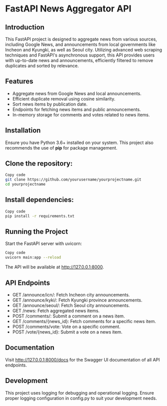 # FastAPI News Aggregator API

## Introduction
This FastAPI project is designed to aggregate news from various sources, including Google News, and announcements from local governments like Incheon and Kyungki, as well as Seoul city. Utilizing advanced web scraping techniques and FastAPI's asynchronous support, this API provides users with up-to-date news and announcements, efficiently filtered to remove duplicates and sorted by relevance.

## Features
- Aggregate news from Google News and local announcements.
- Efficient duplicate removal using cosine similarity.
- Sort news items by publication date.
- Endpoints for fetching news items and public announcements.
- In-memory storage for comments and votes related to news items.

## Installation
Ensure you have Python 3.6+ installed on your system. This project also recommends the use of **pip** for package management.

## Clone the repository:

```bash
Copy code
git clone https://github.com/yourusername/yourprojectname.git
cd yourprojectname
```

## Install dependencies:

```bash
Copy code
pip install -r requirements.txt
```

## Running the Project
Start the FastAPI server with uvicorn:

```bash
Copy code
uvicorn main:app --reload
```

The API will be available at http://127.0.0.1:8000.

## API Endpoints
- GET /announce/icn/: Fetch Incheon city announcements.
- GET /announce/kyki/: Fetch Kyungki province announcements.
- GET /announce/seoul/: Fetch Seoul city announcements.
- GET /news: Fetch aggregated news items.
- POST /comments/: Submit a comment on a news item.
- GET /comments/{news_id}: Fetch comments for a specific news item.
- POST /comments/vote: Vote on a specific comment.
- POST /vote/{news_id}: Submit a vote on a news item.

## Documentation
Visit http://127.0.0.1:8000/docs for the Swagger UI documentation of all API endpoints.

## Development
This project uses logging for debugging and operational logging. Ensure proper logging configuration in config.py to suit your development needs.